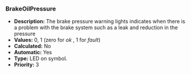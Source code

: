 ### BrakeOilPressure

-   **Description:** The brake pressure warning lights indicates when there is a problem with the brake system such as a leak and reduction in the pressure
-   **Values:** 0, 1 (zero for *ok* , 1 for *fault*)
-   **Calculated:** No
-   **Automatic:** Yes
-   **Type:** LED on symbol.
-   **Priority:** 3
